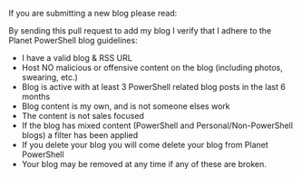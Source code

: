 If you are submitting a new blog please read:

By sending this pull request to add my blog I verify that I adhere to the Planet PowerShell blog guidelines:

- I have a valid blog & RSS URL
- Host NO malicious or offensive content on the blog (including photos, swearing, etc.)
- Blog is active with at least 3 PowerShell related blog posts in the last 6 months
- Blog content is my own, and is not someone elses work
- The content is not sales focused
- If the blog has mixed content (PowerShell and Personal/Non-PowerShell blogs) a filter has been applied
- If you delete your blog you will come delete your blog from Planet PowerShell
- Your blog may be removed at any time if any of these are broken.
